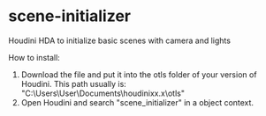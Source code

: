 # scene-initializer
Houdini HDA to initialize basic scenes with camera and lights

How to install:

1. Download the file and put it into the otls folder of your version of Houdini. This path usually is:
   "C:\Users\User\Documents\houdinixx.x\otls"
2. Open Houdini and search "scene_initializer" in a object context.

